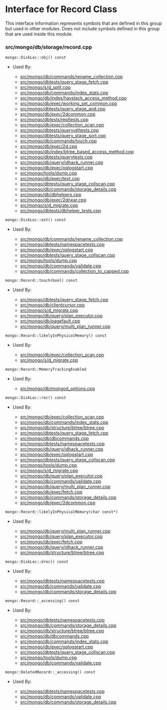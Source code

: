 
# Interface for Record Class
This interface information represents symbols that are defined in this group but used in other modules.  Does not include symbols defined in this group that are used inside this module.

### src/mongo/db/storage/record.cpp

<div></div>

    mongo::DiskLoc::obj() const

- Used By:

    - [src/mongo/db/commands/rename\_collection.cpp](../../../../query\_and\_operation\_handling/database\_commands)
    - [src/mongo/dbtests/query\_stage\_fetch.cpp](../../../../tests/unit\_tests)
    - [src/mongo/s/d\_split.cpp](../../../../sharding/chunk\_management)
    - [src/mongo/db/commands/index\_stats.cpp](../../../../query\_and\_operation\_handling/database\_commands)
    - [src/mongo/db/index/haystack\_access\_method.cpp](../../../../query\_and\_operation\_handling/indexing)
    - [src/mongo/db/exec/working\_set\_common.cpp](../../../../core\_query\_system/query\_execution)
    - [src/mongo/dbtests/query\_stage\_and.cpp](../../../../tests/unit\_tests)
    - [src/mongo/db/exec/2dcommon.cpp](../../../../core\_query\_system/query\_execution)
    - [src/mongo/dbtests/repltests.cpp](../../../../tests/unit\_tests)
    - [src/mongo/db/exec/collection\_scan.cpp](../../../../core\_query\_system/query\_execution)
    - [src/mongo/dbtests/queryutiltests.cpp](../../../../tests/unit\_tests)
    - [src/mongo/dbtests/query\_stage\_sort.cpp](../../../../tests/unit\_tests)
    - [src/mongo/db/commands/touch.cpp](../../../../query\_and\_operation\_handling/database\_commands)
    - [src/mongo/db/exec/2d.cpp](../../../../core\_query\_system/query\_execution)
    - [src/mongo/db/index/btree\_based\_access\_method.cpp](../../../../query\_and\_operation\_handling/indexing)
    - [src/mongo/dbtests/querytests.cpp](../../../../tests/unit\_tests)
    - [src/mongo/db/query/idhack\_runner.cpp](../../../../core\_query\_system/query\_execution)
    - [src/mongo/db/exec/oplogstart.cpp](../../../../core\_query\_system/query\_execution)
    - [src/mongo/tools/dump.cpp](../../../../tools/tools)
    - [src/mongo/db/exec/text.cpp](../../../../core\_query\_system/query\_execution)
    - [src/mongo/dbtests/query\_stage\_collscan.cpp](../../../../tests/unit\_tests)
    - [src/mongo/db/commands/storage\_details.cpp](../../../../query\_and\_operation\_handling/database\_commands)
    - [src/mongo/db/dbhelpers.cpp](../../../../query\_and\_operation\_handling/client\_and\_operation\_tracking)
    - [src/mongo/db/exec/2dnear.cpp](../../../../core\_query\_system/query\_execution)
    - [src/mongo/s/d\_migrate.cpp](../../../../sharding/chunk\_management)
    - [src/mongo/dbtests/dbhelper\_tests.cpp](../../../../tests/unit\_tests)

<div></div>

    mongo::DiskLoc::ext() const

- Used By:

    - [src/mongo/db/commands/rename\_collection.cpp](../../../../query\_and\_operation\_handling/database\_commands)
    - [src/mongo/dbtests/namespacetests.cpp](../../../../tests/unit\_tests)
    - [src/mongo/db/exec/oplogstart.cpp](../../../../core\_query\_system/query\_execution)
    - [src/mongo/dbtests/query\_stage\_collscan.cpp](../../../../tests/unit\_tests)
    - [src/mongo/tools/dump.cpp](../../../../tools/tools)
    - [src/mongo/db/commands/validate.cpp](../../../../query\_and\_operation\_handling/database\_commands)
    - [src/mongo/db/commands/collection\_to\_capped.cpp](../../../../query\_and\_operation\_handling/database\_commands)

<div></div>

    mongo::Record::touch(bool) const

- Used By:

    - [src/mongo/dbtests/query\_stage\_fetch.cpp](../../../../tests/unit\_tests)
    - [src/mongo/db/clientcursor.cpp](../../../../query\_and\_operation\_handling/client\_and\_operation\_tracking)
    - [src/mongo/s/d\_migrate.cpp](../../../../sharding/chunk\_management)
    - [src/mongo/db/query/plan\_executor.cpp](../../../../core\_query\_system/query\_execution)
    - [src/mongo/db/pagefault.cpp](../../../../storage/page\_fault\_utilities)
    - [src/mongo/db/query/multi\_plan\_runner.cpp](../../../../core\_query\_system/query\_execution)

<div></div>

    mongo::Record::likelyInPhysicalMemory() const

- Used By:

    - [src/mongo/db/exec/collection\_scan.cpp](../../../../core\_query\_system/query\_execution)
    - [src/mongo/s/d\_migrate.cpp](../../../../sharding/chunk\_management)

<div></div>

    mongo::Record::MemoryTrackingEnabled

- Used By:

    - [src/mongo/db/mongod\_options.cpp](../../../../process\_management/mongod\_and\_mongos\_command\_line\_options)

<div></div>

    mongo::DiskLoc::rec() const

- Used By:

    - [src/mongo/db/exec/collection\_scan.cpp](../../../../core\_query\_system/query\_execution)
    - [src/mongo/db/commands/index\_stats.cpp](../../../../query\_and\_operation\_handling/database\_commands)
    - [src/mongo/db/structure/btree/btree.cpp](../../../../query\_and\_operation\_handling/indexing)
    - [src/mongo/dbtests/query\_stage\_fetch.cpp](../../../../tests/unit\_tests)
    - [src/mongo/db/dbcommands.cpp](../../../../query\_and\_operation\_handling/database\_commands)
    - [src/mongo/dbtests/namespacetests.cpp](../../../../tests/unit\_tests)
    - [src/mongo/db/query/idhack\_runner.cpp](../../../../core\_query\_system/query\_execution)
    - [src/mongo/db/exec/oplogstart.cpp](../../../../core\_query\_system/query\_execution)
    - [src/mongo/dbtests/query\_stage\_collscan.cpp](../../../../tests/unit\_tests)
    - [src/mongo/tools/dump.cpp](../../../../tools/tools)
    - [src/mongo/s/d\_migrate.cpp](../../../../sharding/chunk\_management)
    - [src/mongo/db/query/plan\_executor.cpp](../../../../core\_query\_system/query\_execution)
    - [src/mongo/db/commands/validate.cpp](../../../../query\_and\_operation\_handling/database\_commands)
    - [src/mongo/db/query/multi\_plan\_runner.cpp](../../../../core\_query\_system/query\_execution)
    - [src/mongo/db/exec/fetch.cpp](../../../../core\_query\_system/query\_execution)
    - [src/mongo/db/commands/storage\_details.cpp](../../../../query\_and\_operation\_handling/database\_commands)
    - [src/mongo/db/exec/2dcommon.cpp](../../../../core\_query\_system/query\_execution)

<div></div>

    mongo::Record::likelyInPhysicalMemory(char const*)

- Used By:

    - [src/mongo/db/query/multi\_plan\_runner.cpp](../../../../core\_query\_system/query\_execution)
    - [src/mongo/db/query/plan\_executor.cpp](../../../../core\_query\_system/query\_execution)
    - [src/mongo/db/exec/fetch.cpp](../../../../core\_query\_system/query\_execution)
    - [src/mongo/db/query/idhack\_runner.cpp](../../../../core\_query\_system/query\_execution)
    - [src/mongo/db/structure/btree/btree.cpp](../../../../query\_and\_operation\_handling/indexing)

<div></div>

    mongo::DiskLoc::drec() const

- Used By:

    - [src/mongo/dbtests/namespacetests.cpp](../../../../tests/unit\_tests)
    - [src/mongo/db/commands/validate.cpp](../../../../query\_and\_operation\_handling/database\_commands)
    - [src/mongo/db/commands/storage\_details.cpp](../../../../query\_and\_operation\_handling/database\_commands)

<div></div>

    mongo::Record::_accessing() const

- Used By:

    - [src/mongo/dbtests/namespacetests.cpp](../../../../tests/unit\_tests)
    - [src/mongo/db/commands/storage\_details.cpp](../../../../query\_and\_operation\_handling/database\_commands)
    - [src/mongo/db/structure/btree/btree.cpp](../../../../query\_and\_operation\_handling/indexing)
    - [src/mongo/db/dbcommands.cpp](../../../../query\_and\_operation\_handling/database\_commands)
    - [src/mongo/db/commands/index\_stats.cpp](../../../../query\_and\_operation\_handling/database\_commands)
    - [src/mongo/db/exec/oplogstart.cpp](../../../../core\_query\_system/query\_execution)
    - [src/mongo/dbtests/query\_stage\_collscan.cpp](../../../../tests/unit\_tests)
    - [src/mongo/tools/dump.cpp](../../../../tools/tools)
    - [src/mongo/db/commands/validate.cpp](../../../../query\_and\_operation\_handling/database\_commands)

<div></div>

    mongo::DeletedRecord::_accessing() const

- Used By:

    - [src/mongo/dbtests/namespacetests.cpp](../../../../tests/unit\_tests)
    - [src/mongo/db/commands/validate.cpp](../../../../query\_and\_operation\_handling/database\_commands)
    - [src/mongo/db/commands/storage\_details.cpp](../../../../query\_and\_operation\_handling/database\_commands)
